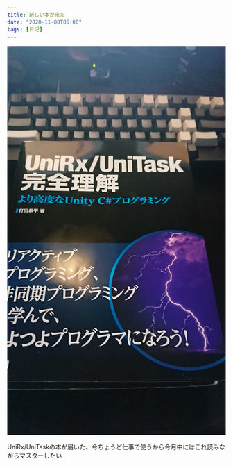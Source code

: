 ```yaml
---
title: 新しい本が来た
date: "2020-11-08T05:00"
tags: [日記]
---
```


![img](res/DSC_0046.JPG)

UniRx/UniTaskの本が届いた、今ちょうど仕事で使うから今月中にはこれ読みながらマスターしたい

